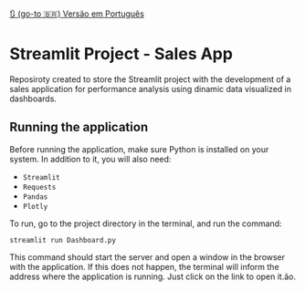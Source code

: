 [🔃 (go-to 🇧🇷) Versão em Português](https://github.com/camimq/streamlit_app_vendas/blob/main/README_pt-BR.md)

# Streamlit Project - Sales App

Reposiroty created to store the Streamlit project with the development of a sales application for performance analysis using dinamic data visualized in dashboards.

## Running the application

Before running the application, make sure Python is installed on your system. In addition to it, you will also need:

- `Streamlit`
- `Requests`
- `Pandas`
- `Plotly`

To run, go to the project directory in the terminal, and run the command: 

`streamlit run Dashboard.py`

This command should start the server and open a window in the browser with the application. If this does not happen, the terminal will inform the address where the application is running. Just click on the link to open it.ão.